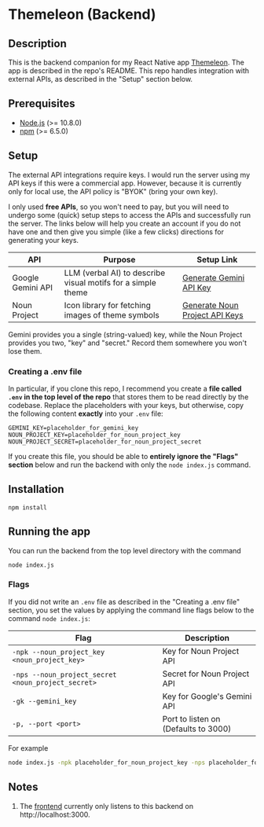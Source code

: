 # Themeleon (Backend)

## Description

This is the backend companion for my React Native app [Themeleon](https://github.com/jordynass/Themeleon). The app is described in the repo's README. This repo handles integration with external APIs, as described in the "Setup" section below.

## Prerequisites

* [Node.js](https://nodejs.org/) (>= 10.8.0)
* [npm](https://www.npmjs.com/) (>= 6.5.0)

## Setup

The external API integrations require keys. I would run the server using my API keys if this were a commercial app. However, because it is currently only for local use, the API policy is "BYOK" (bring your own key).

I only used **free APIs**, so you won't need to pay, but you will need to undergo some (quick) setup steps to access the APIs and successfully run the server. The links below will help you create an account if you do not have one and then give you simple (like a few clicks) directions for generating your keys.

| API                | Purpose                                                      | Setup Link                                                                                                                                                                              |
|--------------------|--------------------------------------------------------------|-----------------------------------------------------------------------------------------------------------------------------------------------------------------------------------------|
| Google Gemini API  | LLM (verbal AI) to describe visual motifs for a simple theme | [Generate Gemini API Key](https://aistudio.google.com/app/apikey?_gl=1*2wmv58*_ga*MTE5MTk5NzIyNC4xNzMwMzE4MzAw*_ga_P1DBVKWT6V*MTczMDk5Mzg0MS4zLjEuMTczMDk5Mzg4MC4yMS4wLjIwMDgxNTI0OTk.) |
| Noun Project       | Icon library for fetching images of theme symbols            | [Generate Noun Project API Keys](https://thenounproject.com/developers/apps/)                                                                                                           |


Gemini provides you a single (string-valued) key, while the Noun Project provides you two, "key" and "secret." Record them somewhere you won't lose them.

### Creating a .env file

In particular, if you clone this repo, I recommend you create a **file called `.env` in the top level of the repo** that stores them to be read directly by the codebase. Replace the placeholders with your keys, but otherwise, copy the following content **exactly** into your `.env` file:

```
GEMINI_KEY=placeholder_for_gemini_key
NOUN_PROJECT_KEY=placeholder_for_noun_project_key
NOUN_PROJECT_SECRET=placeholder_for_noun_project_secret
```

If you create this file, you should be able to **entirely ignore the "Flags" section** below and run the backend with only the `node index.js` command.

## Installation

`npm install`

## Running the app

You can run the backend from the top level directory with the command

`node index.js`

### Flags

If you did not write an `.env` file as described in the "Creating a .env file" section, you set the values by applying the command line flags below to the command `node index.js`:

| Flag                                              | Description                                    |
|---------------------------------------------------|------------------------------------------------|
| `-npk --noun_project_key <noun_project_key>`      | Key for Noun Project API                       |
| `-nps --noun_project_secret <noun_project_secret>`| Secret for Noun Project API                    |
| `-gk --gemini_key`                                | Key for Google's Gemini API                    |
| `-p, --port <port>`                               | Port to listen on (Defaults to 3000)           |

For example

```sh
node index.js -npk placeholder_for_noun_project_key -nps placeholder_for_noun_project_secret -gk placeholder_for_gemini_key -p 4000
```

## Notes

1. The [frontend](https://github.com/jordynass/Themeleon) currently only listens to this backend on http://localhost:3000.
